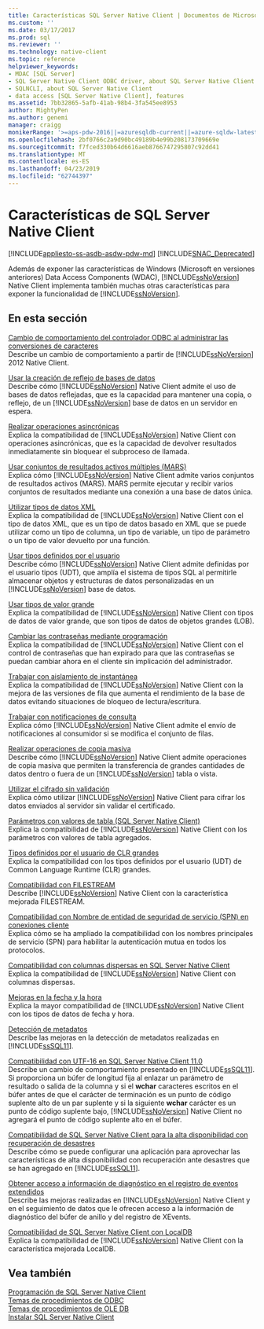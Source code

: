 ```yaml
---
title: Características SQL Server Native Client | Documentos de Microsoft
ms.custom: ''
ms.date: 03/17/2017
ms.prod: sql
ms.reviewer: ''
ms.technology: native-client
ms.topic: reference
helpviewer_keywords:
- MDAC [SQL Server]
- SQL Server Native Client ODBC driver, about SQL Server Native Client ODBC driver
- SQLNCLI, about SQL Server Native Client
- data access [SQL Server Native Client], features
ms.assetid: 7bb32865-5afb-41ab-98b4-3fa545ee8953
author: MightyPen
ms.author: genemi
manager: craigg
monikerRange: '>=aps-pdw-2016||=azuresqldb-current||=azure-sqldw-latest||>=sql-server-2016||=sqlallproducts-allversions||>=sql-server-linux-2017||=azuresqldb-mi-current'
ms.openlocfilehash: 2bf0766c2a9d90bc49189b4e99b208173709669e
ms.sourcegitcommit: f7fced330b64d6616aeb8766747295807c92dd41
ms.translationtype: MT
ms.contentlocale: es-ES
ms.lasthandoff: 04/23/2019
ms.locfileid: "62744397"
---
```

# <a name="sql-server-native-client-features"></a>Características de SQL Server Native Client
[!INCLUDE[appliesto-ss-asdb-asdw-pdw-md](../../../includes/appliesto-ss-asdb-asdw-pdw-md.md)]
[!INCLUDE[SNAC_Deprecated](../../../includes/snac-deprecated.md)]

  Además de exponer las características de Windows (Microsoft en versiones anteriores) Data Access Components (WDAC), [!INCLUDE[ssNoVersion](../../../includes/ssnoversion-md.md)] Native Client implementa también muchas otras características para exponer la funcionalidad de [!INCLUDE[ssNoVersion](../../../includes/ssnoversion-md.md)].  
  
## <a name="in-this-section"></a>En esta sección  
 [Cambio de comportamiento del controlador ODBC al administrar las conversiones de caracteres](../../../relational-databases/native-client/features/odbc-driver-behavior-change-when-handling-character-conversions.md)  
 Describe un cambio de comportamiento a partir de [!INCLUDE[ssNoVersion](../../../includes/ssnoversion-md.md)] 2012 Native Client.  
  
 [Usar la creación de reflejo de bases de datos](../../../relational-databases/native-client/features/using-database-mirroring.md)  
 Describe cómo [!INCLUDE[ssNoVersion](../../../includes/ssnoversion-md.md)] Native Client admite el uso de bases de datos reflejadas, que es la capacidad para mantener una copia, o reflejo, de un [!INCLUDE[ssNoVersion](../../../includes/ssnoversion-md.md)] base de datos en un servidor en espera.  
  
 [Realizar operaciones asincrónicas](../../../relational-databases/native-client/features/performing-asynchronous-operations.md)  
 Explica la compatibilidad de [!INCLUDE[ssNoVersion](../../../includes/ssnoversion-md.md)] Native Client con operaciones asincrónicas, que es la capacidad de devolver resultados inmediatamente sin bloquear el subproceso de llamada.  
  
 [Usar conjuntos de resultados activos múltiples &#40;MARS&#41;](../../../relational-databases/native-client/features/using-multiple-active-result-sets-mars.md)  
 Explica cómo [!INCLUDE[ssNoVersion](../../../includes/ssnoversion-md.md)] Native Client admite varios conjuntos de resultados activos (MARS). MARS permite ejecutar y recibir varios conjuntos de resultados mediante una conexión a una base de datos única.  
  
 [Utilizar tipos de datos XML](../../../relational-databases/native-client/features/using-xml-data-types.md)  
 Explica la compatibilidad de [!INCLUDE[ssNoVersion](../../../includes/ssnoversion-md.md)] Native Client con el tipo de datos XML, que es un tipo de datos basado en XML que se puede utilizar como un tipo de columna, un tipo de variable, un tipo de parámetro o un tipo de valor devuelto por una función.  
  
 [Usar tipos definidos por el usuario](../../../relational-databases/native-client/features/using-user-defined-types.md)  
 Describe cómo [!INCLUDE[ssNoVersion](../../../includes/ssnoversion-md.md)] Native Client admite definidas por el usuario tipos (UDT), que amplía el sistema de tipos SQL al permitirle almacenar objetos y estructuras de datos personalizadas en un [!INCLUDE[ssNoVersion](../../../includes/ssnoversion-md.md)] base de datos.  
  
 [Usar tipos de valor grande](../../../relational-databases/native-client/features/using-large-value-types.md)  
 Explica la compatibilidad de [!INCLUDE[ssNoVersion](../../../includes/ssnoversion-md.md)] Native Client con tipos de datos de valor grande, que son tipos de datos de objetos grandes (LOB).  
  
 [Cambiar las contraseñas mediante programación](../../../relational-databases/native-client/features/changing-passwords-programmatically.md)  
 Explica la compatibilidad de [!INCLUDE[ssNoVersion](../../../includes/ssnoversion-md.md)] Native Client con el control de contraseñas que han expirado para que las contraseñas se puedan cambiar ahora en el cliente sin implicación del administrador.  
  
 [Trabajar con aislamiento de instantánea](../../../relational-databases/native-client/features/working-with-snapshot-isolation.md)  
 Explica la compatibilidad de [!INCLUDE[ssNoVersion](../../../includes/ssnoversion-md.md)] Native Client con la mejora de las versiones de fila que aumenta el rendimiento de la base de datos evitando situaciones de bloqueo de lectura/escritura.  
  
 [Trabajar con notificaciones de consulta](../../../relational-databases/native-client/features/working-with-query-notifications.md)  
 Explica cómo [!INCLUDE[ssNoVersion](../../../includes/ssnoversion-md.md)] Native Client admite el envío de notificaciones al consumidor si se modifica el conjunto de filas.  
  
 [Realizar operaciones de copia masiva](../../../relational-databases/native-client/features/performing-bulk-copy-operations.md)  
 Describe cómo [!INCLUDE[ssNoVersion](../../../includes/ssnoversion-md.md)] Native Client admite operaciones de copia masiva que permiten la transferencia de grandes cantidades de datos dentro o fuera de un [!INCLUDE[ssNoVersion](../../../includes/ssnoversion-md.md)] tabla o vista.  
  
 [Utilizar el cifrado sin validación](../../../relational-databases/native-client/features/using-encryption-without-validation.md)  
 Explica cómo utilizar [!INCLUDE[ssNoVersion](../../../includes/ssnoversion-md.md)] Native Client para cifrar los datos enviados al servidor sin validar el certificado.  
  
 [Parámetros con valores de tabla &#40;SQL Server Native Client&#41;](../../../relational-databases/native-client/features/table-valued-parameters-sql-server-native-client.md)  
 Explica la compatibilidad de [!INCLUDE[ssNoVersion](../../../includes/ssnoversion-md.md)] Native Client con los parámetros con valores de tabla agregados.  
  
 [Tipos definidos por el usuario de CLR grandes](../../../relational-databases/native-client/features/large-clr-user-defined-types.md)  
 Explica la compatibilidad con los tipos definidos por el usuario (UDT) de Common Language Runtime (CLR) grandes.  
  
 [Compatibilidad con FILESTREAM](../../../relational-databases/native-client/features/filestream-support.md)  
 Describe [!INCLUDE[ssNoVersion](../../../includes/ssnoversion-md.md)] Native Client con la característica mejorada FILESTREAM.  
  
 [Compatibilidad con Nombre de entidad de seguridad de servicio &#40;SPN&#41; en conexiones cliente](../../../relational-databases/native-client/features/service-principal-name-spn-support-in-client-connections.md)  
 Explica cómo se ha ampliado la compatibilidad con los nombres principales de servicio (SPN) para habilitar la autenticación mutua en todos los protocolos.  
  
 [Compatibilidad con columnas dispersas en SQL Server Native Client](../../../relational-databases/native-client/features/sparse-columns-support-in-sql-server-native-client.md)  
 Explica la compatibilidad de [!INCLUDE[ssNoVersion](../../../includes/ssnoversion-md.md)] Native Client con columnas dispersas.  
  
 [Mejoras en la fecha y la hora](../../../relational-databases/native-client/features/date-and-time-improvements.md)  
 Explica la mayor compatibilidad de [!INCLUDE[ssNoVersion](../../../includes/ssnoversion-md.md)] Native Client con los tipos de datos de fecha y hora.  
  
 [Detección de metadatos](../../../relational-databases/native-client/features/metadata-discovery.md)  
 Describe las mejoras en la detección de metadatos realizadas en [!INCLUDE[ssSQL11](../../../includes/sssql11-md.md)].  
  
 [Compatibilidad con UTF-16 en SQL Server Native Client 11.0](../../../relational-databases/native-client/features/utf-16-support-in-sql-server-native-client-11-0.md)  
 Describe un cambio de comportamiento presentado en [!INCLUDE[ssSQL11](../../../includes/sssql11-md.md)]. Si proporciona un búfer de longitud fija al enlazar un parámetro de resultado o salida de la columna y si el **wchar** caracteres escritos en el búfer antes de que el carácter de terminación es un punto de código suplente alto de un par suplente y si la siguiente **wchar** carácter es un punto de código suplente bajo, [!INCLUDE[ssNoVersion](../../../includes/ssnoversion-md.md)] Native Client no agregará el punto de código suplente alto en el búfer.  
  
 [Compatibilidad de SQL Server Native Client para la alta disponibilidad con recuperación de desastres](../../../relational-databases/native-client/features/sql-server-native-client-support-for-high-availability-disaster-recovery.md)  
 Describe cómo se puede configurar una aplicación para aprovechar las características de alta disponibilidad con recuperación ante desastres que se han agregado en [!INCLUDE[ssSQL11](../../../includes/sssql11-md.md)].  
  
 [Obtener acceso a información de diagnóstico en el registro de eventos extendidos](../../../relational-databases/native-client/features/accessing-diagnostic-information-in-the-extended-events-log.md)  
 Describe las mejoras realizadas en [!INCLUDE[ssNoVersion](../../../includes/ssnoversion-md.md)] Native Client y en el seguimiento de datos que le ofrecen acceso a la información de diagnóstico del búfer de anillo y del registro de XEvents.  
  
 [Compatibilidad de SQL Server Native Client con LocalDB](../../../relational-databases/native-client/features/sql-server-native-client-support-for-localdb.md)  
 Explica la compatibilidad de [!INCLUDE[ssNoVersion](../../../includes/ssnoversion-md.md)] Native Client con la característica mejorada LocalDB.  
  
## <a name="see-also"></a>Vea también  
 [Programación de SQL Server Native Client](../../../relational-databases/native-client/sql-server-native-client-programming.md)   
 [Temas de procedimientos de ODBC](../../../relational-databases/native-client-odbc-how-to/odbc-how-to-topics.md)   
 [Temas de procedimientos de OLE DB](../../../relational-databases/native-client-ole-db-how-to/ole-db-how-to-topics.md)   
 [Instalar SQL Server Native Client](../../../relational-databases/native-client/applications/installing-sql-server-native-client.md)  
  
  
